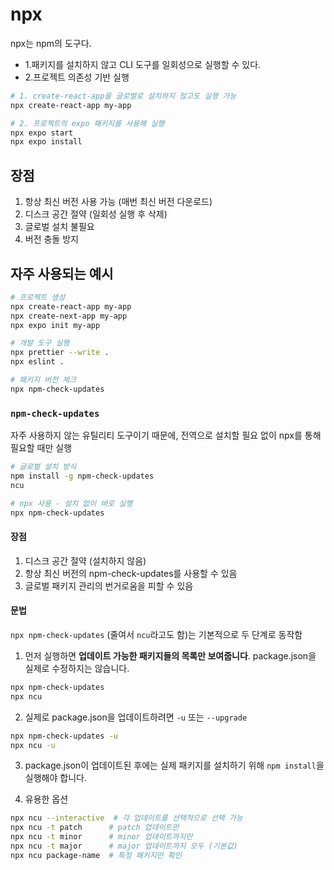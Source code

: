 # npx

npx는 npm의 도구다.

- 1.패키지를 설치하지 않고 CLI 도구를 일회성으로 실행할 수 있다.
- 2.프로젝트 의존성 기반 실행

```bash
# 1. create-react-app을 글로벌로 설치하지 않고도 실행 가능
npx create-react-app my-app
```

```bash
# 2. 프로젝트의 expo 패키지를 사용해 실행
npx expo start
npx expo install
```

## 장점

1. 항상 최신 버전 사용 가능 (매번 최신 버전 다운로드)
2. 디스크 공간 절약 (일회성 실행 후 삭제)
3. 글로벌 설치 불필요
4. 버전 충돌 방지

## 자주 사용되는 예시

```bash
# 프로젝트 생성
npx create-react-app my-app
npx create-next-app my-app
npx expo init my-app

# 개발 도구 실행
npx prettier --write .
npx eslint .

# 패키지 버전 체크
npx npm-check-updates
```

### `npm-check-updates`

자주 사용하지 않는 유틸리티 도구이기 때문에, 전역으로 설치할 필요 없이 npx를 통해 필요할 때만 실행

```bash
# 글로벌 설치 방식
npm install -g npm-check-updates
ncu
```

```bash
# npx 사용 - 설치 없이 바로 실행
npx npm-check-updates
```

#### 장점

1. 디스크 공간 절약 (설치하지 않음)
2. 항상 최신 버전의 npm-check-updates를 사용할 수 있음
3. 글로벌 패키지 관리의 번거로움을 피할 수 있음

#### 문법

`npx npm-check-updates` (줄여서 `ncu`라고도 함)는 기본적으로 두 단계로 동작함

1. 먼저 실행하면 **업데이트 가능한 패키지들의 목록만 보여줍니다**. package.json을 실제로 수정하지는 않습니다.

```bash
npx npm-check-updates
npx ncu
```

2. 실제로 package.json을 업데이트하려면 `-u` 또는 `--upgrade`

```bash
npx npm-check-updates -u
npx ncu -u
```

3. package.json이 업데이트된 후에는 실제 패키지를 설치하기 위해 `npm install`을 실행해야 합니다.

4. 유용한 옵션

```bash
npx ncu --interactive  # 각 업데이트를 선택적으로 선택 가능
npx ncu -t patch      # patch 업데이트만
npx ncu -t minor      # minor 업데이트까지만  
npx ncu -t major      # major 업데이트까지 모두 (기본값)
npx ncu package-name  # 특정 패키지만 확인
```